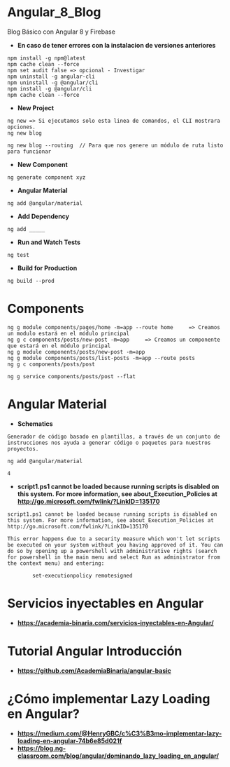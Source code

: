 # Angular_8_Blog
Blog Básico con Angular 8 y Firebase

* **En caso de tener errores con la instalacion de versiones anteriores**
```
npm install -g npm@latest
npm cache clean --force
npm set audit false => opcional - Investigar
npm uninstall -g angular-cli
npm uninstall -g @angular/cli
npm install -g @angular/cli
npm cache clean --force
```

* **New Project**
```
ng new => Si ejecutamos solo esta linea de comandos, el CLI mostrara opciones.
ng new blog

ng new blog --routing  // Para que nos genere un módulo de ruta listo para funcionar

```
* **New Component**
```
ng generate component xyz
```
* **Angular Material**
```
ng add @angular/material
```
* **Add Dependency**
```
ng add _____
```
* **Run and Watch Tests**
```
ng test
```
* **Build for Production**
```
ng build --prod
```
# Components
```
ng g module components/pages/home -m=app --route home     => Creamos un modulo estará en el módulo principal
ng g c components/posts/new-post -m=app     => Creamos un componente que estará en el módulo principal
ng g module components/posts/new-post -m=app
ng g module components/posts/list-posts -m=app --route posts
ng g c components/posts/post

ng g service components/posts/post --flat
```
# Angular Material

* **Schematics**
```
Generador de código basado en plantillas, a través de un conjunto de instrucciones nos ayuda a generar código o paquetes para nuestros proyectos.

ng add @angular/material

```

```
4
```

* **script1.ps1 cannot be loaded because running scripts is disabled on this system. For more information, see about_Execution_Policies at http://go.microsoft.com/fwlink/?LinkID=135170**
```
script1.ps1 cannot be loaded because running scripts is disabled on this system. For more information, see about_Execution_Policies at http://go.microsoft.com/fwlink/?LinkID=135170

This error happens due to a security measure which won't let scripts be executed on your system without you having approved of it. You can do so by opening up a powershell with administrative rights (search for powershell in the main menu and select Run as administrator from the context menu) and entering:

        set-executionpolicy remotesigned
```
# Servicios inyectables en Angular
* **https://academia-binaria.com/servicios-inyectables-en-Angular/**

# Tutorial Angular Introducción
* **https://github.com/AcademiaBinaria/angular-basic**

# ¿Cómo implementar Lazy Loading en Angular?
* **https://medium.com/@HenryGBC/c%C3%B3mo-implementar-lazy-loading-en-angular-74b6e85d021f**
* **https://blog.ng-classroom.com/blog/angular/dominando_lazy_loading_en_angular/**
